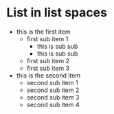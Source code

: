 # List in list spaces

* this is the first item
    * first sub item 1
        * this is sub sub
        * this is sub sub
    * first sub item 2
    * first sub item 3
* this is the second item
    * second sub item 1
    * second sub item 2
    * second sub item 3
    * second sub item 4
